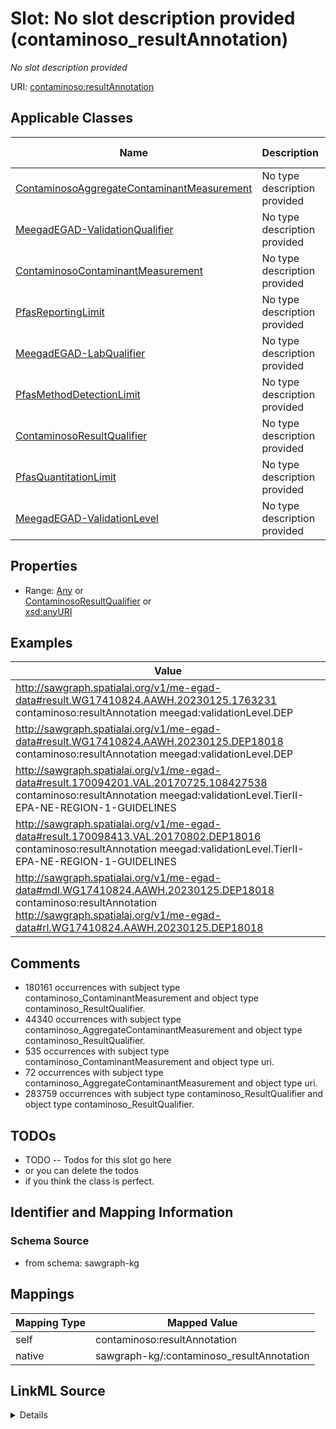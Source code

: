 

# Slot: No slot description provided (contaminoso_resultAnnotation)


_No slot description provided_





URI: [contaminoso:resultAnnotation](http://sawgraph.spatialai.org/v1/contaminoso#resultAnnotation)



<!-- no inheritance hierarchy -->





## Applicable Classes

| Name | Description | Modifies Slot |
| --- | --- | --- |
| [ContaminosoAggregateContaminantMeasurement](../classes/ContaminosoAggregateContaminantMeasurement.md) | No type description provided |  no  |
| [MeegadEGAD-ValidationQualifier](../classes/MeegadEGAD-ValidationQualifier.md) | No type description provided |  no  |
| [ContaminosoContaminantMeasurement](../classes/ContaminosoContaminantMeasurement.md) | No type description provided |  no  |
| [PfasReportingLimit](../classes/PfasReportingLimit.md) | No type description provided |  no  |
| [MeegadEGAD-LabQualifier](../classes/MeegadEGAD-LabQualifier.md) | No type description provided |  no  |
| [PfasMethodDetectionLimit](../classes/PfasMethodDetectionLimit.md) | No type description provided |  no  |
| [ContaminosoResultQualifier](../classes/ContaminosoResultQualifier.md) | No type description provided |  no  |
| [PfasQuantitationLimit](../classes/PfasQuantitationLimit.md) | No type description provided |  no  |
| [MeegadEGAD-ValidationLevel](../classes/MeegadEGAD-ValidationLevel.md) | No type description provided |  no  |







## Properties

* Range: [Any](../classes/Any.md)&nbsp;or&nbsp;<br />[ContaminosoResultQualifier](../classes/ContaminosoResultQualifier.md)&nbsp;or&nbsp;<br />[xsd:anyURI](http://www.w3.org/2001/XMLSchema#anyURI)






## Examples

| Value |
| --- |
| http://sawgraph.spatialai.org/v1/me-egad-data#result.WG17410824.AAWH.20230125.1763231 contaminoso:resultAnnotation meegad:validationLevel.DEP |
| http://sawgraph.spatialai.org/v1/me-egad-data#result.WG17410824.AAWH.20230125.DEP18018 contaminoso:resultAnnotation meegad:validationLevel.DEP |
| http://sawgraph.spatialai.org/v1/me-egad-data#result.170094201.VAL.20170725.108427538 contaminoso:resultAnnotation meegad:validationLevel.TierII-EPA-NE-REGION-1-GUIDELINES |
| http://sawgraph.spatialai.org/v1/me-egad-data#result.170098413.VAL.20170802.DEP18016 contaminoso:resultAnnotation meegad:validationLevel.TierII-EPA-NE-REGION-1-GUIDELINES |
| http://sawgraph.spatialai.org/v1/me-egad-data#mdl.WG17410824.AAWH.20230125.DEP18018 contaminoso:resultAnnotation http://sawgraph.spatialai.org/v1/me-egad-data#rl.WG17410824.AAWH.20230125.DEP18018 |

## Comments

* 180161 occurrences with subject type contaminoso_ContaminantMeasurement and object type contaminoso_ResultQualifier.
* 44340 occurrences with subject type contaminoso_AggregateContaminantMeasurement and object type contaminoso_ResultQualifier.
* 535 occurrences with subject type contaminoso_ContaminantMeasurement and object type uri.
* 72 occurrences with subject type contaminoso_AggregateContaminantMeasurement and object type uri.
* 283759 occurrences with subject type contaminoso_ResultQualifier and object type contaminoso_ResultQualifier.

## TODOs

* TODO -- Todos for this slot go here
* or you can delete the todos
* if you think the class is perfect.

## Identifier and Mapping Information







### Schema Source


* from schema: sawgraph-kg




## Mappings

| Mapping Type | Mapped Value |
| ---  | ---  |
| self | contaminoso:resultAnnotation |
| native | sawgraph-kg/:contaminoso_resultAnnotation |




## LinkML Source

<details>
```yaml
name: contaminoso_resultAnnotation
description: No slot description provided
title: No slot description provided
todos:
- TODO -- Todos for this slot go here
- or you can delete the todos
- if you think the class is perfect.
comments:
- 180161 occurrences with subject type contaminoso_ContaminantMeasurement and object
  type contaminoso_ResultQualifier.
- 44340 occurrences with subject type contaminoso_AggregateContaminantMeasurement
  and object type contaminoso_ResultQualifier.
- 535 occurrences with subject type contaminoso_ContaminantMeasurement and object
  type uri.
- 72 occurrences with subject type contaminoso_AggregateContaminantMeasurement and
  object type uri.
- 283759 occurrences with subject type contaminoso_ResultQualifier and object type
  contaminoso_ResultQualifier.
examples:
- value: http://sawgraph.spatialai.org/v1/me-egad-data#result.WG17410824.AAWH.20230125.1763231
    contaminoso:resultAnnotation meegad:validationLevel.DEP
- value: http://sawgraph.spatialai.org/v1/me-egad-data#result.WG17410824.AAWH.20230125.DEP18018
    contaminoso:resultAnnotation meegad:validationLevel.DEP
- value: http://sawgraph.spatialai.org/v1/me-egad-data#result.170094201.VAL.20170725.108427538
    contaminoso:resultAnnotation meegad:validationLevel.TierII-EPA-NE-REGION-1-GUIDELINES
- value: http://sawgraph.spatialai.org/v1/me-egad-data#result.170098413.VAL.20170802.DEP18016
    contaminoso:resultAnnotation meegad:validationLevel.TierII-EPA-NE-REGION-1-GUIDELINES
- value: http://sawgraph.spatialai.org/v1/me-egad-data#mdl.WG17410824.AAWH.20230125.DEP18018
    contaminoso:resultAnnotation http://sawgraph.spatialai.org/v1/me-egad-data#rl.WG17410824.AAWH.20230125.DEP18018
from_schema: sawgraph-kg
rank: 1000
slot_uri: contaminoso:resultAnnotation
alias: contaminoso_resultAnnotation
domain_of:
- contaminoso_AggregateContaminantMeasurement
- contaminoso_ContaminantMeasurement
- contaminoso_ResultQualifier
range: Any
any_of:
- range: contaminoso_ResultQualifier
- range: uri

```
</details>